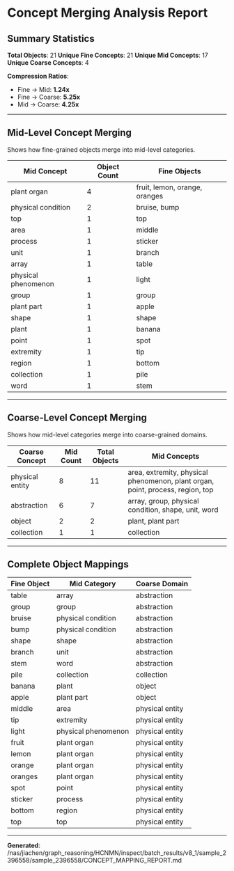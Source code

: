 # Concept Merging Analysis Report

## Summary Statistics

**Total Objects**: 21
**Unique Fine Concepts**: 21
**Unique Mid Concepts**: 17
**Unique Coarse Concepts**: 4

**Compression Ratios**:
- Fine → Mid: **1.24x**
- Fine → Coarse: **5.25x**
- Mid → Coarse: **4.25x**

---

## Mid-Level Concept Merging

Shows how fine-grained objects merge into mid-level categories.

| Mid Concept | Object Count | Fine Objects |
|-------------|--------------|-------------|
| plant organ | 4 | fruit, lemon, orange, oranges |
| physical condition | 2 | bruise, bump |
| top | 1 | top |
| area | 1 | middle |
| process | 1 | sticker |
| unit | 1 | branch |
| array | 1 | table |
| physical phenomenon | 1 | light |
| group | 1 | group |
| plant part | 1 | apple |
| shape | 1 | shape |
| plant | 1 | banana |
| point | 1 | spot |
| extremity | 1 | tip |
| region | 1 | bottom |
| collection | 1 | pile |
| word | 1 | stem |

---

## Coarse-Level Concept Merging

Shows how mid-level categories merge into coarse-grained domains.

| Coarse Concept | Mid Count | Total Objects | Mid Concepts |
|----------------|-----------|---------------|-------------|
| physical entity | 8 | 11 | area, extremity, physical phenomenon, plant organ, point, process, region, top |
| abstraction | 6 | 7 | array, group, physical condition, shape, unit, word |
| object | 2 | 2 | plant, plant part |
| collection | 1 | 1 | collection |

---

## Complete Object Mappings

| Fine Object | Mid Category | Coarse Domain |
|-------------|--------------|---------------|
| table | array | abstraction |
| group | group | abstraction |
| bruise | physical condition | abstraction |
| bump | physical condition | abstraction |
| shape | shape | abstraction |
| branch | unit | abstraction |
| stem | word | abstraction |
| pile | collection | collection |
| banana | plant | object |
| apple | plant part | object |
| middle | area | physical entity |
| tip | extremity | physical entity |
| light | physical phenomenon | physical entity |
| fruit | plant organ | physical entity |
| lemon | plant organ | physical entity |
| orange | plant organ | physical entity |
| oranges | plant organ | physical entity |
| spot | point | physical entity |
| sticker | process | physical entity |
| bottom | region | physical entity |
| top | top | physical entity |

---

**Generated**: /nas/jiachen/graph_reasoning/HCNMN/inspect/batch_results/v8_1/sample_2396558/sample_2396558/CONCEPT_MAPPING_REPORT.md
